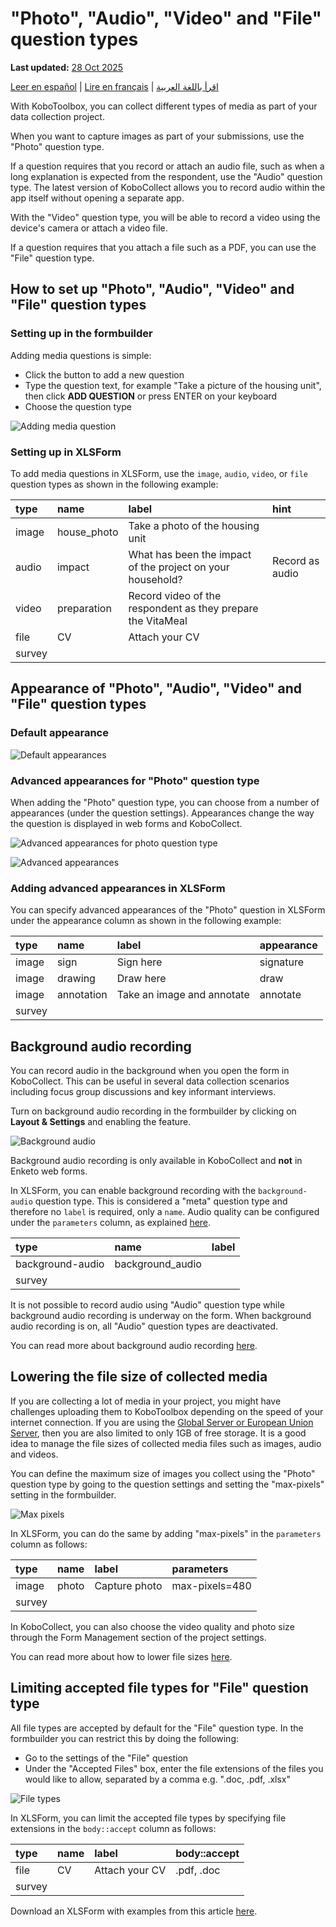# "Photo", "Audio", "Video" and "File" question types
**Last updated:** <a href="https://github.com/kobotoolbox/docs/blob/c8c238efa59b04f403f13c150b018e1807c66d5c/source/photo_audio_video_file.md" class="reference">28 Oct 2025</a>

<a href="es/photo_audio_video_file.html">Leer en español</a> | <a href="fr/photo_audio_video_file.html">Lire en français</a> | <a href="ar/photo_audio_video_file.html">اقرأ باللغة العربية</a>

With KoboToolbox, you can collect different types of media as part of your data
collection project.

When you want to capture images as part of your submissions, use the "Photo"
question type.

If a question requires that you record or attach an audio file, such as when a
long explanation is expected from the respondent, use the "Audio" question type.
The latest version of KoboCollect allows you to record audio within the app
itself without opening a separate app.

With the "Video" question type, you will be able to record a video using the
device's camera or attach a video file.

If a question requires that you attach a file such as a PDF, you can use the
"File" question type.

## How to set up "Photo", "Audio", "Video" and "File" question types

### Setting up in the formbuilder

Adding media questions is simple:

- Click the <i class="k-icon k-icon-plus"></i> button to add a new question
- Type the question text, for example "Take a picture of the housing unit", then
  click **ADD QUESTION** or press ENTER on your keyboard
- Choose the question type

![Adding media question](images/photo_audio_video_file/add.gif)

### Setting up in XLSForm

To add media questions in XLSForm, use the `image`, `audio`, `video`, or `file`
question types as shown in the following example:

| type   | name        | label                                                       | hint            |
| :----- | :---------- | :---------------------------------------------------------- | :-------------- |
| image  | house_photo | Take a photo of the housing unit                            |                 |
| audio  | impact      | What has been the impact of the project on your household?  | Record as audio |
| video  | preparation | Record video of the respondent as they prepare the VitaMeal |                 |
| file   | CV          | Attach your CV                                              |                 |
| survey |

## Appearance of "Photo", "Audio", "Video" and "File" question types

### Default appearance

![Default appearances](images/photo_audio_video_file/default_appearances.png)

### Advanced appearances for "Photo" question type

When adding the "Photo" question type, you can choose from a number of
appearances (under the question settings). Appearances change the way the
question is displayed in web forms and KoboCollect.

![Advanced appearances for photo question type](images/photo_audio_video_file/advanced_appearances_photo.png)

![Advanced appearances](images/photo_audio_video_file/advanced_appearances.png)

### Adding advanced appearances in XLSForm

You can specify advanced appearances of the "Photo" question in XLSForm under
the appearance column as shown in the following example:

| type   | name       | label                      | appearance |
| :----- | :--------- | :------------------------- | :--------- |
| image  | sign       | Sign here                  | signature  |
| image  | drawing    | Draw here                  | draw       |
| image  | annotation | Take an image and annotate | annotate   |
| survey |

## Background audio recording

You can record audio in the background when you open the form in KoboCollect.
This can be useful in several data collection scenarios including focus group
discussions and key informant interviews.

Turn on background audio recording in the formbuilder by clicking on **Layout &
Settings** and enabling the feature.

![Background audio](images/photo_audio_video_file/background_audio.png)

<p class="note">
  Background audio recording is only available in KoboCollect and
  <strong>not</strong> in Enketo web forms.
</p>

In XLSForm, you can enable background recording with the `background-audio`
question type. This is considered a "meta" question type and therefore no
`label` is required, only a `name`. Audio quality can be configured under the
`parameters` column, as explained [here](recording-interviews.md).

| type             | name             | label |
| :--------------- | :--------------- | :---- |
| background-audio | background_audio |       |
| survey           |

<p class="note">
  It is not possible to record audio using "Audio" question type while
  background audio recording is underway on the form. When background audio
  recording is on, all "Audio" question types are deactivated.
</p>

You can read more about background audio recording
[here](recording-interviews.md).

## Lowering the file size of collected media

If you are collecting a lot of media in your project, you might have challenges
uploading them to KoboToolbox depending on the speed of your internet
connection. If you are using the [Global Server or European Union Server](creating_account.md), then you
are also limited to only 1GB of free storage. It is a good idea to manage the
file sizes of collected media files such as images, audio and videos.

You can define the maximum size of images you collect using the "Photo" question
type by going to the question settings and setting the "max-pixels" setting in
the formbuilder.

![Max pixels](images/photo_audio_video_file/max-pixels.png)

In XLSForm, you can do the same by adding "max-pixels" in the `parameters`
column as follows:

| type   | name  | label         | parameters     |
| :----- | :---- | :------------ | :------------- |
| image  | photo | Capture photo | max-pixels=480 |
| survey |

In KoboCollect, you can also choose the video quality and photo size through the
Form Management section of the project settings.

You can read more about how to lower file sizes [here](lower_file_size.md).

## Limiting accepted file types for "File" question type

All file types are accepted by default for the "File" question type. In the
formbuilder you can restrict this by doing the following:

- Go to the settings of the "File" question
- Under the "Accepted Files" box, enter the file extensions of the files you
  would like to allow, separated by a comma e.g. ".doc, .pdf, .xlsx"

![File types](images/photo_audio_video_file/file_types.png)

In XLSForm, you can limit the accepted file types by specifying file extensions
in the `body::accept` column as follows:

| type   | name | label          | body::accept |
| :----- | :--- | :------------- | :----------- |
| file   | CV   | Attach your CV | .pdf, .doc   |
| survey |

<p class="note">
  Download an XLSForm with examples from this article
  <a
    download
    class="reference"
    href="./_static/files/photo_audio_video_file/media_question_types.xlsx"
    >here</a
  >.
</p>
